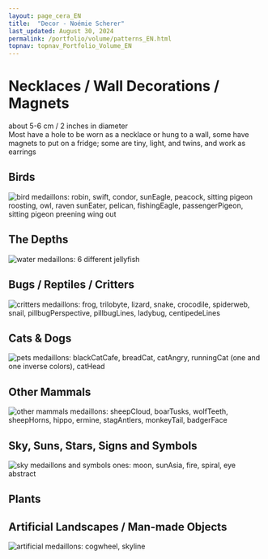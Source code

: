 ```yaml
---
layout: page_cera_EN
title:  "Decor - Noémie Scherer"
last_updated: August 30, 2024
permalink: /portfolio/volume/patterns_EN.html
topnav: topnav_Portfolio_Volume_EN
---
```


# Necklaces / Wall Decorations / Magnets
about 5-6 cm / 2 inches in diameter  
Most have a hole to be worn as a necklace or hung to a wall, some have magnets to put on a fridge; some are tiny, light, and twins, and work as earrings
## Birds
![bird medaillons: robin, swift, condor, sunEagle, peacock, sitting pigeon roosting, owl, raven sunEater, pelican, fishingEagle, passengerPigeon, sitting pigeon preening wing out](https://i.postimg.cc/zBXYkHQd/DEFAULTIMG-0867-wm09c40cb3-28c0-4839-a7f9-78bb192ab307.jpg)  
## The Depths
![water medaillons: 6 different jellyfish](https://i.postimg.cc/h4YR9j1r/DEFAULTIMG-0882-wm8ba20749-e8cc-4828-a046-dc408cc3ac7c.jpg)  
## Bugs / Reptiles / Critters
![critters medaillons: frog, trilobyte, lizard, snake, crocodile, spiderweb, snail, pillbugPerspective, pillbugLines, ladybug, centipedeLines](https://i.postimg.cc/QxWGS36r/DEFAULTIMG-0887-col-wm01e2524a-3cf7-4bb9-9252-648d47c92de2.jpg)  
## Cats & Dogs
![pets medaillons: blackCatCafe, breadCat, catAngry, runningCat (one and one inverse colors), catHead](https://i.postimg.cc/Zq78yvp5/IMG-0521.jpg)  
## Other Mammals
![other mammals medaillons: sheepCloud, boarTusks, wolfTeeth, sheepHorns, hippo, ermine, stagAntlers, monkeyTail, badgerFace](https://i.postimg.cc/3x5Mcc60/DEFAULTIMG-0895-col-wme8af0c68-49c4-4287-94c8-726a8e532b2c.jpg) 
## Sky, Suns, Stars, Signs and Symbols
![sky medaillons and symbols ones: moon, sunAsia, fire, spiral, eye abstract](https://i.postimg.cc/wBT5vQtr/IMG-0515.jpg)  
## Plants
## Artificial Landscapes / Man-made Objects
![artificial medaillons: cogwheel, skyline](https://i.postimg.cc/B6jx5ZBc/IMG-0517.jpg)  
